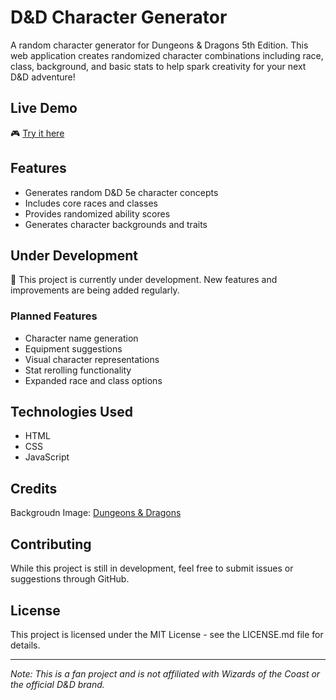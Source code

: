 # D&D Character Generator

A random character generator for Dungeons & Dragons 5th Edition. This web application creates randomized character combinations including race, class, background, and basic stats to help spark creativity for your next D&D adventure!

## Live Demo

🎮 [Try it here](https://characterstarter.netlify.app/)

## Features

- Generates random D&D 5e character concepts
- Includes core races and classes
- Provides randomized ability scores
- Generates character backgrounds and traits

## Under Development

🚧 This project is currently under development. New features and improvements are being added regularly.

### Planned Features

- Character name generation
- Equipment suggestions
- Visual character representations
- Stat rerolling functionality
- Expanded race and class options

## Technologies Used

- HTML
- CSS
- JavaScript

## Credits

Backgroudn Image: [Dungeons & Dragons](https://dnd.wizards.com/media-gallery?category=wallpaper)

## Contributing

While this project is still in development, feel free to submit issues or suggestions through GitHub.

## License

This project is licensed under the MIT License - see the LICENSE.md file for details.

---

_Note: This is a fan project and is not affiliated with Wizards of the Coast or the official D&D brand._
